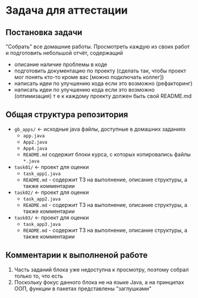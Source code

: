 # Задача для аттестации

## Постановка задачи

"Собрать" все домашние работы.
Просмотреть каждую из своих работ и подготовить небольшой отчёт, содержащий
- описание наличие проблемы в коде
- подготовить документацию по проекту (сделать так, чтобы проект мог понять кто-то кроме вас [можно подключать коллег])
- написать идеи по улучшению кода если это возможно (рефакторинг)
- написать идеи по улучшению кода если это возможно (оптимизация)
т е к каждому проекту должен быть свой README.md

## Общая структура репозитория

- `gb_apps/` <- исходные java файлы, доступные в домашних заданиях
    - `app.java`
    - `App2.java`
    - `App4.java`
    - `README.md` содержит блоки курса, с которых копировались файлы `*.java`
- `task01/` <- проект для оценки
    - `task_app1.java`
    - `README.md` - содержит ТЗ на выполнение, описание структуры, а также комментарии
- `task02/` <- проект для оценки
    - `task_app2.java`
    - `README.md` - содержит ТЗ на выполнение, описание структуры, а также комментарии
- `task03/` <- проект для оценки
    - `task_app3.java`
    - `README.md` - содержит ТЗ на выполнение, описание структуры, а также комментарии

## Комментарии к выполненой работе

1. Часть заданий блока уже недоступна к просмотру, поэтому собрал только то, что есть
2. Поскольку фокус данного блока не на языке Java, а на принципах ООП, функции в пакетах представлены "заглушками"
